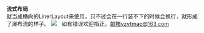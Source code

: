 **流式布局**  
就当成横向的LinerLayout来使用，只不过会在一行装不下的时候会换行，就形成了瀑布流的样子。
![](https://raw.githubusercontent.com/yzytmac/FlowLayout/master/device-2017-05-17-111154.png)  
如有错误欢迎指正。邮箱yzytmac@163.com
